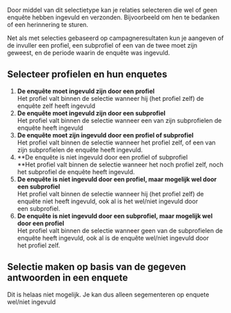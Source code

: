 Door middel van dit selectietype kan je relaties selecteren die wel of
geen enquête hebben ingevuld en verzonden. Bijvoorbeeld om hen te
bedanken of een herinnering te sturen.

Net als met selecties gebaseerd op campagneresultaten kun je aangeven of
de invuller een profiel, een subprofiel of een van de twee moet zijn
geweest, en de periode waarin de enquête was ingevuld.

Selecteer profielen en hun enquetes
-----------------------------------

1.  **De enquête moet ingevuld zijn door een profiel**\
     Het profiel valt binnen de selectie wanneer hij (het profiel zelf)
    de enquête zelf heeft ingevuld
2.  **De enquête moet ingevuld zijn door een subprofiel**\
     Het profiel valt binnen de selectie wanneer een van zijn
    subprofielen de enquête heeft ingevuld
3.  **De enquête moet zijn ingevuld door een profiel of subprofiel**\
     Het profiel valt binnen de selectie wanneer het profiel zelf, of
    een van zijn subprofielen de enquête heeft ingevuld.
4.  **De enquête is niet ingevuld door een profiel of subprofiel\
    **Het profiel valt binnen de selectie wanneer het noch profiel zelf,
    noch het subprofiel de enquête heeft ingevuld.
5.  **De enquête is niet ingevuld door een profiel, maar mogelijk wel
    door een subprofiel**\
     Het profiel valt binnen de selectie wanneer hij (het profiel zelf)
    de enquête niet heeft ingevuld, ook al is het wel/niet ingevuld door
    een subprofiel.
6.  **De enquête is niet ingevuld door een subprofiel, maar mogelijk wel
    door een profiel**\
     Het profiel valt binnen de selectie wanneer geen van de
    subprofielen de enquête heeft ingevuld, ook al is de enquête
    wel/niet ingevuld door het profiel zelf.

Selectie maken op basis van de gegeven antwoorden in een enquete
----------------------------------------------------------------

Dit is helaas niet mogelijk. Je kan dus alleen segementeren op enquete
wel/niet ingevuld
